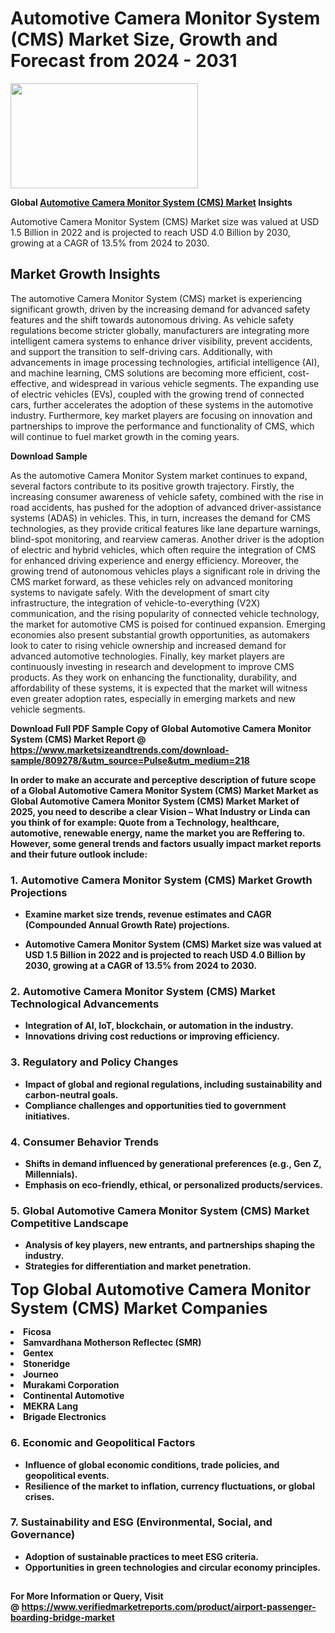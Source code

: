 <H1>Automotive Camera Monitor System (CMS) Market Size, Growth and Forecast from 2024 - 2031</H1><img class="aligncenter size-medium wp-image-584254" src="https://thirdeyenews.in/wp-content/uploads/2024/09/Global-Market-Research-300x168.jpeg" alt="" width="300" height="168" /><p><strong>Global&nbsp;<a href="https://www.marketsizeandtrends.com/download-sample/809278/&amp;utm_source=Pulse&amp;utm_medium=218">Automotive Camera Monitor System (CMS) Market</a> Insights</strong></p><p>Automotive Camera Monitor System (CMS) Market size was valued at USD 1.5 Billion in 2022 and is projected to reach USD 4.0 Billion by 2030, growing at a CAGR of 13.5% from 2024 to 2030.</p><p><h2>Market Growth Insights</h2> <p>The automotive Camera Monitor System (CMS) market is experiencing significant growth, driven by the increasing demand for advanced safety features and the shift towards autonomous driving. As vehicle safety regulations become stricter globally, manufacturers are integrating more intelligent camera systems to enhance driver visibility, prevent accidents, and support the transition to self-driving cars. Additionally, with advancements in image processing technologies, artificial intelligence (AI), and machine learning, CMS solutions are becoming more efficient, cost-effective, and widespread in various vehicle segments. The expanding use of electric vehicles (EVs), coupled with the growing trend of connected cars, further accelerates the adoption of these systems in the automotive industry. Furthermore, key market players are focusing on innovation and partnerships to improve the performance and functionality of CMS, which will continue to fuel market growth in the coming years.</p> <p><strong>Download Sample</strong></p> <p>As the automotive Camera Monitor System market continues to expand, several factors contribute to its positive growth trajectory. Firstly, the increasing consumer awareness of vehicle safety, combined with the rise in road accidents, has pushed for the adoption of advanced driver-assistance systems (ADAS) in vehicles. This, in turn, increases the demand for CMS technologies, as they provide critical features like lane departure warnings, blind-spot monitoring, and rearview cameras. Another driver is the adoption of electric and hybrid vehicles, which often require the integration of CMS for enhanced driving experience and energy efficiency. Moreover, the growing trend of autonomous vehicles plays a significant role in driving the CMS market forward, as these vehicles rely on advanced monitoring systems to navigate safely. With the development of smart city infrastructure, the integration of vehicle-to-everything (V2X) communication, and the rising popularity of connected vehicle technology, the market for automotive CMS is poised for continued expansion. Emerging economies also present substantial growth opportunities, as automakers look to cater to rising vehicle ownership and increased demand for advanced automotive technologies. Finally, key market players are continuously investing in research and development to improve CMS products. As they work on enhancing the functionality, durability, and affordability of these systems, it is expected that the market will witness even greater adoption rates, especially in emerging markets and new vehicle segments.</p> <p><strong></p><p><span class=""><strong>Download Full PDF Sample Copy of Global Automotive Camera Monitor System (CMS) Market Report</strong> @ <a href="https://www.marketsizeandtrends.com/download-sample/809278/&amp;utm_source=Pulse&amp;utm_medium=218" target="_blank">https://www.marketsizeandtrends.com/download-sample/809278/&amp;utm_source=Pulse&amp;utm_medium=218</a></span></p><p>In order to make an accurate and perceptive description of future scope of a Global&nbsp;Automotive Camera Monitor System (CMS) Market Market as Global&nbsp;Automotive Camera Monitor System (CMS) Market Market of 2025, you need to describe a clear Vision &ndash; What Industry or Linda can you think of for example: Quote from a Technology, healthcare, automotive, renewable energy, name the market you are Reffering to. However, some general trends and factors usually impact market reports and their future outlook include:</p><h3>1.&nbsp;<strong>Automotive Camera Monitor System (CMS) Market Growth Projections</strong></h3><ul><li>Examine market size trends, revenue estimates and CAGR (Compounded Annual Growth Rate) projections.</li><li><p>Automotive Camera Monitor System (CMS) Market size was valued at USD 1.5 Billion in 2022 and is projected to reach USD 4.0 Billion by 2030, growing at a CAGR of 13.5% from 2024 to 2030.</p></li></ul><h3>2.&nbsp;<strong>Automotive Camera Monitor System (CMS) Market Technological Advancements</strong></h3><ul><li>Integration of AI, IoT, blockchain, or automation in the industry.</li><li>Innovations driving cost reductions or improving efficiency.</li></ul><h3>3.&nbsp;<strong>Regulatory and Policy Changes</strong></h3><ul><li>Impact of global and regional regulations, including sustainability and carbon-neutral goals.</li><li>Compliance challenges and opportunities tied to government initiatives.</li></ul><h3>4.&nbsp;<strong>Consumer Behavior Trends</strong></h3><ul><li>Shifts in demand influenced by generational preferences (e.g., Gen Z, Millennials).</li><li>Emphasis on eco-friendly, ethical, or personalized products/services.</li></ul><h3>5.&nbsp;<strong>Global Automotive Camera Monitor System (CMS) Market Competitive Landscape</strong></h3><ul><li>Analysis of key players, new entrants, and partnerships shaping the industry.</li><li>Strategies for differentiation and market penetration.</li></ul><p data-pm-slice="1 1 []"><span style="color: inherit; font-family: inherit; font-size: 25px;">Top Global Automotive Camera Monitor System (CMS) Market Companies</span></p><div class="" data-test-id=""><p><li>Ficosa</li><li> Samvardhana Motherson Reflectec (SMR)</li><li> Gentex</li><li> Stoneridge</li><li> Journeo</li><li> Murakami Corporation</li><li> Continental Automotive</li><li> MEKRA Lang</li><li> Brigade Electronics</li></p></div><h3>6.&nbsp;<strong>Economic and Geopolitical Factors</strong></h3><ul><li>Influence of global economic conditions, trade policies, and geopolitical events.</li><li>Resilience of the market to inflation, currency fluctuations, or global crises.</li></ul><h3>7.&nbsp;<strong>Sustainability and ESG (Environmental, Social, and Governance)</strong></h3><ul><li>Adoption of sustainable practices to meet ESG criteria.</li><li>Opportunities in green technologies and circular economy principles.</li></ul><h2><strong style="font-size: 14px;">For More Information or Query, Visit @&nbsp;</strong><a style="background-color: #ffffff; font-size: 14px;" href="https://www.marketsizeandtrends.com/report/automotive-camera-monitor-system-cms-market/" target="_blank">https://www.verifiedmarketreports.com/product/airport-passenger-boarding-bridge-market</a></h2>
